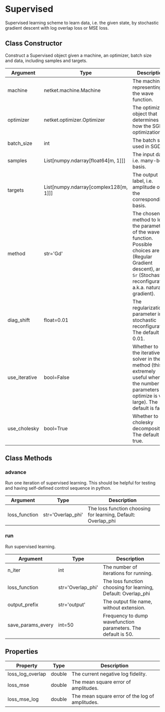 # Supervised
Supervised learning scheme to learn data, i.e. the given state, by stochastic gradient descent with log overlap loss or MSE loss.

## Class Constructor
Construct a Supervised object given a machine, an optimizer, batch size and
data, including samples and targets.

|  Argument   |                Type                 |                                                                                    Description                                                                                     |
|-------------|-------------------------------------|------------------------------------------------------------------------------------------------------------------------------------------------------------------------------------|
|machine      |netket.machine.Machine               |The machine representing the wave function.                                                                                                                                         |
|optimizer    |netket.optimizer.Optimizer           |The optimizer object that determines how the SGD optimization.                                                                                                                      |
|batch_size   |int                                  |The batch size used in SGD.                                                                                                                                                         |
|samples      |List[numpy.ndarray[float64[m, 1]]]   |The input data, i.e. many-body basis.                                                                                                                                               |
|targets      |List[numpy.ndarray[complex128[m, 1]]]|The output label, i.e. amplitude of the corresponding basis.                                                                                                                        |
|method       |str='Gd'                             |The chosen method to learn the parameters of the wave-function. Possible choices are `Gd` (Regular Gradient descent), and `Sr` (Stochastic reconfiguration a.k.a. natural gradient).|
|diag_shift   |float=0.01                           |The regularization parameter in stochastic reconfiguration. The default is 0.01.                                                                                                    |
|use_iterative|bool=False                           |Whether to use the iterative solver in the Sr method (this is extremely useful when the number of parameters to optimize is very large). The default is false.                      |
|use_cholesky |bool=True                            |Whether to use cholesky decomposition. The default is true.                                                                                                                         |

## Class Methods 
### advance
Run one iteration of supervised learning. This should be helpful for testing and
having self-defined control sequence in python.

|  Argument   |      Type       |                         Description                         |
|-------------|-----------------|-------------------------------------------------------------|
|loss_function|str='Overlap_phi'|The loss function choosing for learning, Default: Overlap_phi|

### run
Run supervised learning.

|    Argument     |      Type       |                         Description                         |
|-----------------|-----------------|-------------------------------------------------------------|
|n_iter           |int              |The number of iterations for running.                        |
|loss_function    |str='Overlap_phi'|The loss function choosing for learning, Default: Overlap_phi|
|output_prefix    |str='output'     |The output file name, without extension.                     |
|save_params_every|int=50           |Frequency to dump wavefunction parameters. The default is 50.|

## Properties

|    Property    | Type |                  Description                   |
|----------------|------|------------------------------------------------|
|loss_log_overlap|double| The current negative log fidelity.             |
|loss_mse        |double| The mean square error of amplitudes.           |
|loss_mse_log    |double| The mean square error of the log of amplitudes.|
